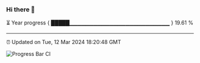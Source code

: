 ### Hi there 👋

⏳ Year progress { █████▁▁▁▁▁▁▁▁▁▁▁▁▁▁▁▁▁▁▁▁▁▁▁▁▁ } 19.61 %

---

⏰ Updated on Tue, 12 Mar 2024 18:20:48 GMT

![Progress Bar CI](https://github.com/ZhaoGui/ZhaoGui/workflows/Progress%20Bar%20CI/badge.svg)
